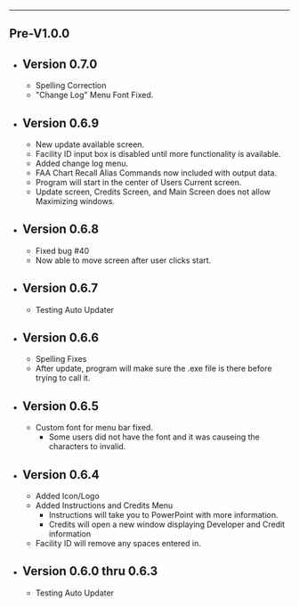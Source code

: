 

---
## Pre-V1.0.0
- ## Version 0.7.0
  - Spelling Correction
  - "Change Log" Menu Font Fixed.

- ## Version 0.6.9
  - New update available screen.
  - Facility ID input box is disabled until more functionality is available.
  - Added change log menu.
  - FAA Chart Recall Alias Commands now included with output data.
  - Program will start in the center of Users Current screen.
  - Update screen, Credits Screen, and Main Screen does not allow Maximizing windows.

- ## Version 0.6.8
  - Fixed bug #40
  - Now able to move screen after user clicks start. 

- ## Version 0.6.7
  - Testing Auto Updater

- ## Version 0.6.6
  - Spelling Fixes
  - After update, program will make sure the .exe file is there before trying to call it.

- ## Version 0.6.5
  - Custom font for menu bar fixed.
    - Some users did not have the font and it was causeing the characters to invalid.

- ## Version 0.6.4
  - Added Icon/Logo
  - Added Instructions and Credits Menu
    - Instructions will take you to PowerPoint with more information.
    - Credits will open a new window displaying Developer and Credit information
  - Facility ID will remove any spaces entered in.
  
- ## Version 0.6.0 thru 0.6.3
    - Testing Auto Updater
